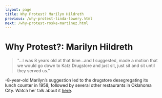```yaml
---
layout: page
title: Why Protest? Marilyn Hildreth
previous: /why-protest-linda-lowery.html
next: /why-protest-roske-martinez.html
---
```


Why Protest?: Marilyn Hildreth
=================

>"...I was 8 years old at that time…and I suggested, made a motion that we would go down to Katz Drugstore and just sit, just sit and sit until they served us.”

-8-year-old Marilyn’s suggestion led to the drugstore desegregating its lunch counter in 1958, followed by several other restaurants in Oklahoma City. Watch her talk about it [here](https://www.loc.gov/item/afc2010039_crhp0012/). 
